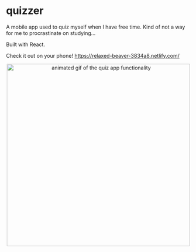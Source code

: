 # quizzer

A mobile app used to quiz myself when I have free time. Kind of not a way for me to procrastinate on studying...

Built with React.

Check it out on your phone! https://relaxed-beaver-3834a8.netlify.com/

<p align="center">
<img src="quizzer_preview.gif" alt="animated gif of the quiz app functionality" height="500px"/>
</p>
